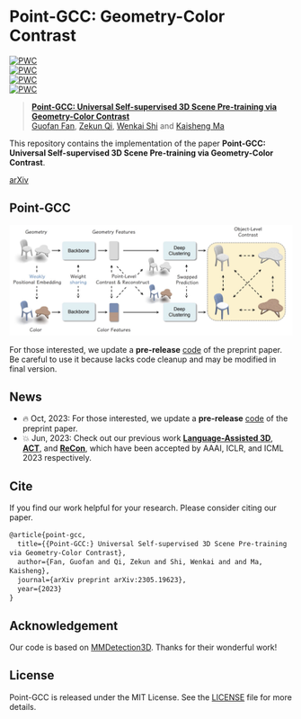 # Point-GCC: Geometry-Color Contrast
[![PWC](https://img.shields.io/endpoint.svg?url=https://paperswithcode.com/badge/point-gcc-universal-self-supervised-3d-scene/unsupervised-3d-semantic-segmentation-on)](https://paperswithcode.com/sota/unsupervised-3d-semantic-segmentation-on?p=point-gcc-universal-self-supervised-3d-scene)\
[![PWC](https://img.shields.io/endpoint.svg?url=https://paperswithcode.com/badge/point-gcc-universal-self-supervised-3d-scene/3d-object-detection-on-s3dis)](https://paperswithcode.com/sota/3d-object-detection-on-s3dis?p=point-gcc-universal-self-supervised-3d-scene)\
[![PWC](https://img.shields.io/endpoint.svg?url=https://paperswithcode.com/badge/point-gcc-universal-self-supervised-3d-scene/3d-object-detection-on-sun-rgbd-val)](https://paperswithcode.com/sota/3d-object-detection-on-sun-rgbd-val?p=point-gcc-universal-self-supervised-3d-scene)\
[![PWC](https://img.shields.io/endpoint.svg?url=https://paperswithcode.com/badge/point-gcc-universal-self-supervised-3d-scene/3d-object-detection-on-scannetv2)](https://paperswithcode.com/sota/3d-object-detection-on-scannetv2?p=point-gcc-universal-self-supervised-3d-scene)

> [**Point-GCC: Universal Self-supervised 3D Scene Pre-training via Geometry-Color Contrast**](https://arxiv.org/abs/2305.19623) <br>
> [Guofan Fan](https://github.com/Asterisci), [Zekun Qi](https://scholar.google.com/citations?user=ap8yc3oAAAAJ), [Wenkai Shi](https://github.com/yibai-shi) and [Kaisheng Ma](http://group.iiis.tsinghua.edu.cn/~maks/leader.html) <br>

This repository contains the implementation of the paper **Point-GCC: Universal Self-supervised 3D Scene Pre-training via Geometry-Color Contrast**.

[arXiv](https://arxiv.org/abs/2305.19623)

## Point-GCC
![paper](./fig/overview.png)

For those interested, we update a **pre-release** [code](./code/README.md) of the preprint paper. Be careful to use it because lacks code cleanup and may be modified in final version.

## News
- 🔥 Oct, 2023: For those interested, we update a **pre-release** [code](./code/README.md) of the preprint paper.
- 💥 Jun, 2023: Check out our previous work [**Language-Assisted 3D**](https://arxiv.org/abs/2305.19623), [**ACT**](https://arxiv.org/abs/2212.08320), and [**ReCon**](https://arxiv.org/abs/2302.02318), which have been accepted by AAAI, ICLR, and ICML 2023 respectively.

## Cite

If you find our work helpful for your research. Please consider citing our paper.

```
@article{point-gcc,
  title={{Point-GCC:} Universal Self-supervised 3D Scene Pre-training via Geometry-Color Contrast},
  author={Fan, Guofan and Qi, Zekun and Shi, Wenkai and and Ma, Kaisheng},
  journal={arXiv preprint arXiv:2305.19623},
  year={2023}
}
```

## Acknowledgement

Our code is based on [MMDetection3D](https://github.com/open-mmlab/mmdetection3d/). Thanks for their wonderful work!

## License

Point-GCC is released under the MIT License. See the [LICENSE](./LICENSE) file for more details.
